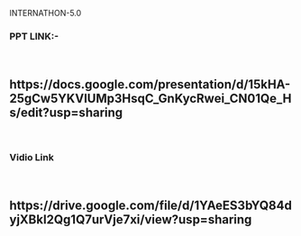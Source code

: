 INTERNATHON-5.0
<br>
<h3>PPT LINK:-</h3>
<br>
<h2>
https://docs.google.com/presentation/d/15kHA-25gCw5YKVIUMp3HsqC_GnKycRwei_CN01Qe_Hs/edit?usp=sharing
</h2>
<br>
<h3>Vidio Link</h3>
<br>
<h2>
https://drive.google.com/file/d/1YAeES3bYQ84dyjXBkI2Qg1Q7urVje7xi/view?usp=sharing
</h2>